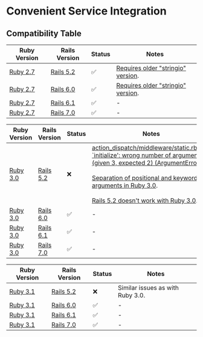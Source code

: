 # Convenient Service Integration

## Compatibility Table

| **Ruby Version** | **Rails Version** | **Status** | **Notes** |
| - | - | - | - |
| [Ruby 2.7](https://ruby-doc.org/core-2.7.0/) | [Rails 5.2](https://api.rubyonrails.org/v5.2/) | ✅ | [Requires older "stringio" version](https://stackoverflow.com/a/73228547/12201472). |
| [Ruby 2.7](https://ruby-doc.org/core-2.7.0/) | [Rails 6.0](https://api.rubyonrails.org/v6.0/) | ✅ | [Requires older "stringio" version](https://stackoverflow.com/a/73228547/12201472). |
| [Ruby 2.7](https://ruby-doc.org/core-2.7.0/) | [Rails 6.1](https://api.rubyonrails.org/v6.1/) | ✅ | - |
| [Ruby 2.7](https://ruby-doc.org/core-2.7.0/) | [Rails 7.0](https://api.rubyonrails.org/v7.0/) | ✅ | - |

| **Ruby Version** | **Rails Version** | **Status** | **Notes** |
| - | - | - | - |
| [Ruby 3.0](https://ruby-doc.org/core-3.0.0/) | [Rails 5.2](https://api.rubyonrails.org/v5.2/) | ❌ | [action_dispatch/middleware/static.rb:111 <br/> `initialize': wrong number of arguments (given 3, expected 2) (ArgumentError)](https://stackoverflow.com/a/66756229/12201472). <br/><br/>[Separation of positional and keyword arguments in Ruby 3.0](https://www.ruby-lang.org/en/news/2019/12/12/separation-of-positional-and-keyword-arguments-in-ruby-3-0/). <br/> <br/> [Rails 5.2 doesn't work with Ruby 3.0](https://github.com/rails/rails/issues/40938). |
| [Ruby 3.0](https://ruby-doc.org/core-3.0.0/) | [Rails 6.0](https://api.rubyonrails.org/v6.0/) | ✅ | - |
| [Ruby 3.0](https://ruby-doc.org/core-3.0.0/) | [Rails 6.1](https://api.rubyonrails.org/v6.1/) | ✅ | - |
| [Ruby 3.0](https://ruby-doc.org/core-3.0.0/) | [Rails 7.0](https://api.rubyonrails.org/v7.0/) | ✅ | - |

| **Ruby Version** | **Rails Version** | **Status** | **Notes** |
| - | - | - | - |
| [Ruby 3.1](https://ruby-doc.org/core-3.1.0/) | [Rails 5.2](https://api.rubyonrails.org/v5.2/) | ❌ | Similar issues as with Ruby 3.0. |
| [Ruby 3.1](https://ruby-doc.org/core-3.1.0/) | [Rails 6.0](https://api.rubyonrails.org/v6.0/) | ✅ | - |
| [Ruby 3.1](https://ruby-doc.org/core-3.1.0/) | [Rails 6.1](https://api.rubyonrails.org/v6.1/) | ✅ | - |
| [Ruby 3.1](https://ruby-doc.org/core-3.1.0/) | [Rails 7.0](https://api.rubyonrails.org/v7.0/) | ✅ | - |
